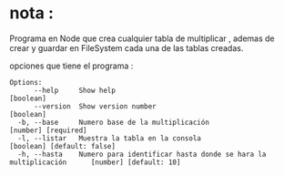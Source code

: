 # nota :
Programa en Node que crea cualquier tabla de multiplicar , ademas de crear y guardar en FileSystem cada  una de las tablas creadas.

opciones que tiene el programa : 

```
Options:
      --help     Show help                                                          [boolean]
      --version  Show version number                                                [boolean]
  -b, --base     Numero base de la multiplicación                                   [number] [required]
  -l, --listar   Muestra la tabla en la consola                                     [boolean] [default: false]
  -h, --hasta    Numero para identificar hasta donde se hara la multiplicación      [number] [default: 10]
```
